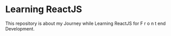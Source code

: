 # Learning ReactJS

This repository is about my Journey while Learning ReactJS for F r o n t end Development.


